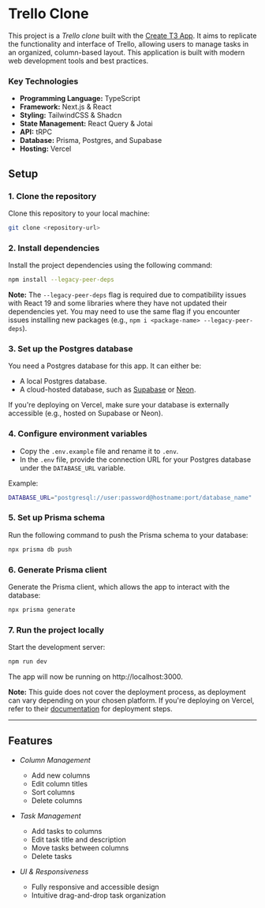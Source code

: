 # Trello Clone

This project is a *Trello clone* built with the [Create T3 App](https://create.t3.gg/). It aims to replicate the functionality and interface of Trello, allowing users to manage tasks in an organized, column-based layout. This application is built with modern web development tools and best practices.

### Key Technologies
- **Programming Language:** TypeScript
- **Framework:** Next.js & React
- **Styling:** TailwindCSS & Shadcn
- **State Management:** React Query & Jotai
- **API:** tRPC
- **Database:** Prisma, Postgres, and Supabase
- **Hosting:** Vercel

## Setup

### 1. Clone the repository
Clone this repository to your local machine:
```bash
git clone <repository-url>
```

### 2. Install dependencies
Install the project dependencies using the following command:
```bash
npm install --legacy-peer-deps
```
**Note:** The `--legacy-peer-deps` flag is required due to compatibility issues with React 19 and some libraries where they have not updated their dependencies yet. You may need to use the same flag if you encounter issues installing new packages (e.g., `npm i <package-name> --legacy-peer-deps`).

### 3. Set up the Postgres database
You need a Postgres database for this app. It can either be:
- A local Postgres database.
- A cloud-hosted database, such as [Supabase](https://supabase.com/) or [Neon](https://neon.tech/).

If you're deploying on Vercel, make sure your database is externally accessible (e.g., hosted on Supabase or Neon).

### 4. Configure environment variables
- Copy the `.env.example` file and rename it to `.env`.
- In the `.env` file, provide the connection URL for your Postgres database under the `DATABASE_URL` variable.

Example:
```bash
DATABASE_URL="postgresql://user:password@hostname:port/database_name"
```

### 5. Set up Prisma schema
Run the following command to push the Prisma schema to your database:
```bash
npx prisma db push
```

### 6. Generate Prisma client
Generate the Prisma client, which allows the app to interact with the database:
```bash
npx prisma generate
```

### 7. Run the project locally
Start the development server:
```bash
npm run dev
```

The app will now be running on http://localhost:3000.

**Note:** This guide does not cover the deployment process, as deployment can vary depending on your chosen platform. If you're deploying on Vercel, refer to their [documentation](https://vercel.com/docs) for deployment steps.

---

## Features

- *Column Management*
  - Add new columns
  - Edit column titles
  - Sort columns
  - Delete columns

- *Task Management*
  - Add tasks to columns
  - Edit task title and description
  - Move tasks between columns
  - Delete tasks

- *UI & Responsiveness*
  - Fully responsive and accessible design
  - Intuitive drag-and-drop task organization
